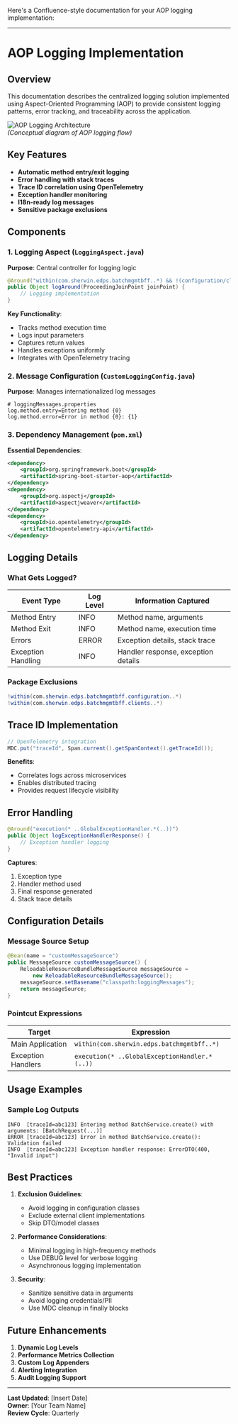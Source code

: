 Here's a Confluence-style documentation for your AOP logging implementation:

---
# AOP Logging Implementation

## Overview
This documentation describes the centralized logging solution implemented using Aspect-Oriented Programming (AOP) to provide consistent logging patterns, error tracking, and traceability across the application.

![AOP Logging Architecture](https://miro.medium.com/v2/resize:fit:1400/1*F4rN8OBZx9MqOMmkgZ3QYg.png)  
*(Conceptual diagram of AOP logging flow)*

## Key Features
- **Automatic method entry/exit logging**
- **Error handling with stack traces**
- **Trace ID correlation using OpenTelemetry**
- **Exception handler monitoring**
- **I18n-ready log messages**
- **Sensitive package exclusions**

## Components

### 1. Logging Aspect (`LoggingAspect.java`)
**Purpose**: Central controller for logging logic

```java
@Around("within(com.sherwin.edps.batchmgmtbff..*) && !(configuration/clients)")
public Object logAround(ProceedingJoinPoint joinPoint) {
    // Logging implementation
}
```

**Key Functionality**:
- Tracks method execution time
- Logs input parameters
- Captures return values
- Handles exceptions uniformly
- Integrates with OpenTelemetry tracing

### 2. Message Configuration (`CustomLoggingConfig.java`)
**Purpose**: Manages internationalized log messages

```properties
# loggingMessages.properties
log.method.entry=Entering method {0}
log.method.error=Error in method {0}: {1}
```

### 3. Dependency Management (`pom.xml`)
**Essential Dependencies**:
```xml
<dependency>
    <groupId>org.springframework.boot</groupId>
    <artifactId>spring-boot-starter-aop</artifactId>
</dependency>
<dependency>
    <groupId>org.aspectj</groupId>
    <artifactId>aspectjweaver</artifactId>
</dependency>
<dependency>
    <groupId>io.opentelemetry</groupId>
    <artifactId>opentelemetry-api</artifactId>
</dependency>
```

## Logging Details

### What Gets Logged?
| Event Type | Log Level | Information Captured |
|------------|-----------|----------------------|
| Method Entry | INFO | Method name, arguments |
| Method Exit | INFO | Method name, execution time |
| Errors | ERROR | Exception details, stack trace |
| Exception Handling | INFO | Handler response, exception details |

### Package Exclusions
```java
!within(com.sherwin.edps.batchmgmtbff.configuration..*)
!within(com.sherwin.edps.batchmgmtbff.clients..*)
```

## Trace ID Implementation
```java
// OpenTelemetry integration
MDC.put("traceId", Span.current().getSpanContext().getTraceId());
```

**Benefits**:
- Correlates logs across microservices
- Enables distributed tracing
- Provides request lifecycle visibility

## Error Handling
```java
@Around("execution(* ..GlobalExceptionHandler.*(..))")
public Object logExceptionHandlerResponse() {
    // Exception handler logging
}
```

**Captures**:
1. Exception type
2. Handler method used
3. Final response generated
4. Stack trace details

## Configuration Details

### Message Source Setup
```java
@Bean(name = "customMessageSource")
public MessageSource customMessageSource() {
    ReloadableResourceBundleMessageSource messageSource = 
        new ReloadableResourceBundleMessageSource();
    messageSource.setBasename("classpath:loggingMessages");
    return messageSource;
}
```

### Pointcut Expressions
| Target | Expression |
|--------|------------|
| Main Application | `within(com.sherwin.edps.batchmgmtbff..*)` |
| Exception Handlers | `execution(* ..GlobalExceptionHandler.*(..))` |

## Usage Examples

### Sample Log Outputs
```
INFO  [traceId=abc123] Entering method BatchService.create() with arguments: [BatchRequest(...)]
ERROR [traceId=abc123] Error in method BatchService.create(): Validation failed
INFO  [traceId=abc123] Exception handler response: ErrorDTO(400, "Invalid input")
```

## Best Practices

1. **Exclusion Guidelines**:
   - Avoid logging in configuration classes
   - Exclude external client implementations
   - Skip DTO/model classes

2. **Performance Considerations**:
   - Minimal logging in high-frequency methods
   - Use DEBUG level for verbose logging
   - Asynchronous logging implementation

3. **Security**:
   - Sanitize sensitive data in arguments
   - Avoid logging credentials/PII
   - Use MDC cleanup in finally blocks

## Future Enhancements

1. **Dynamic Log Levels**
2. **Performance Metrics Collection**
3. **Custom Log Appenders**
4. **Alerting Integration**
5. **Audit Logging Support**

---

**Last Updated**: [Insert Date]  
**Owner**: [Your Team Name]  
**Review Cycle**: Quarterly